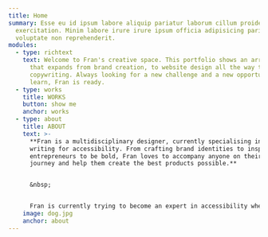 ```yaml
---
title: Home
summary: Esse eu id ipsum labore aliquip pariatur laborum cillum proident
  exercitation. Minim labore irure irure ipsum officia adipisicing pariatur
  voluptate non reprehenderit.
modules:
  - type: richtext
    text: Welcome to Fran's creative space. This portfolio shows an array of work
      that expands from brand creation, to website design all the way to
      copywriting. Always looking for a new challenge and a new opportunity to
      learn, Fran is ready.
  - type: works
    title: WORKS
    button: show me
    anchor: works
  - type: about
    title: ABOUT
    text: >-
      **Fran is a multidisciplinary designer, currently specialising in UX
      writing for accessibility. From crafting brand identities to inspiring
      entrepreneurs to be bold, Fran loves to accompany anyone on their creative
      journey and help them create the best products possible.** 


      &nbsp;


      F﻿ran is currently trying to become an expert in accessibility when it comes to web design, making sure that empathy is at the heart of any digital experiences she takes part in designing. When she's not at her desk, you can find her reading in the most comfortable chair in the world or cuddling on the ground with her trusty German Shepherd (guess his name 🌴+📖+🐻).
    image: dog.jpg
    anchor: about
---
```

